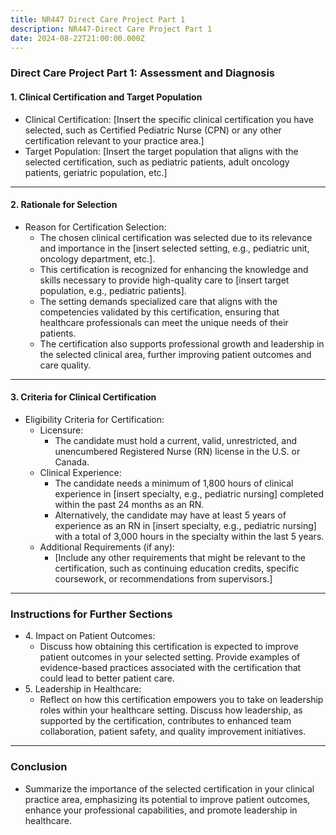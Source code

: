 ```yaml
---
title: NR447 Direct Care Project Part 1
description: NR447-Direct Care Project Part 1
date: 2024-08-22T21:00:00.000Z
---
```


### Direct Care Project Part 1: Assessment and Diagnosis

#### 1. Clinical Certification and Target Population

* Clinical Certification: \[Insert the specific clinical certification you have selected, such as Certified Pediatric Nurse (CPN) or any other certification relevant to your practice area.]
* Target Population: \[Insert the target population that aligns with the selected certification, such as pediatric patients, adult oncology patients, geriatric population, etc.]

***

#### 2. Rationale for Selection

* Reason for Certification Selection:
  * The chosen clinical certification was selected due to its relevance and importance in the \[insert selected setting, e.g., pediatric unit, oncology department, etc.].
  * This certification is recognized for enhancing the knowledge and skills necessary to provide high-quality care to \[insert target population, e.g., pediatric patients].
  * The setting demands specialized care that aligns with the competencies validated by this certification, ensuring that healthcare professionals can meet the unique needs of their patients.
  * The certification also supports professional growth and leadership in the selected clinical area, further improving patient outcomes and care quality.

***

#### 3. Criteria for Clinical Certification

* Eligibility Criteria for Certification:
  * Licensure:
    * The candidate must hold a current, valid, unrestricted, and unencumbered Registered Nurse (RN) license in the U.S. or Canada.
  * Clinical Experience:
    * The candidate needs a minimum of 1,800 hours of clinical experience in \[insert specialty, e.g., pediatric nursing] completed within the past 24 months as an RN.
    * Alternatively, the candidate may have at least 5 years of experience as an RN in \[insert specialty, e.g., pediatric nursing] with a total of 3,000 hours in the specialty within the last 5 years.
  * Additional Requirements (if any):
    * \[Include any other requirements that might be relevant to the certification, such as continuing education credits, specific coursework, or recommendations from supervisors.]

***

### Instructions for Further Sections

* 4\. Impact on Patient Outcomes:
  * Discuss how obtaining this certification is expected to improve patient outcomes in your selected setting. Provide examples of evidence-based practices associated with the certification that could lead to better patient care.
* 5\. Leadership in Healthcare:
  * Reflect on how this certification empowers you to take on leadership roles within your healthcare setting. Discuss how leadership, as supported by the certification, contributes to enhanced team collaboration, patient safety, and quality improvement initiatives.

***

### Conclusion

* Summarize the importance of the selected certification in your clinical practice area, emphasizing its potential to improve patient outcomes, enhance your professional capabilities, and promote leadership in healthcare.
